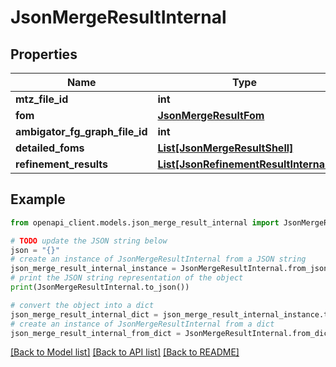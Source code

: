# JsonMergeResultInternal


## Properties

Name | Type | Description | Notes
------------ | ------------- | ------------- | -------------
**mtz_file_id** | **int** |  | 
**fom** | [**JsonMergeResultFom**](JsonMergeResultFom.md) |  | 
**ambigator_fg_graph_file_id** | **int** |  | [optional] 
**detailed_foms** | [**List[JsonMergeResultShell]**](JsonMergeResultShell.md) |  | 
**refinement_results** | [**List[JsonRefinementResultInternal]**](JsonRefinementResultInternal.md) |  | 

## Example

```python
from openapi_client.models.json_merge_result_internal import JsonMergeResultInternal

# TODO update the JSON string below
json = "{}"
# create an instance of JsonMergeResultInternal from a JSON string
json_merge_result_internal_instance = JsonMergeResultInternal.from_json(json)
# print the JSON string representation of the object
print(JsonMergeResultInternal.to_json())

# convert the object into a dict
json_merge_result_internal_dict = json_merge_result_internal_instance.to_dict()
# create an instance of JsonMergeResultInternal from a dict
json_merge_result_internal_from_dict = JsonMergeResultInternal.from_dict(json_merge_result_internal_dict)
```
[[Back to Model list]](../README.md#documentation-for-models) [[Back to API list]](../README.md#documentation-for-api-endpoints) [[Back to README]](../README.md)


